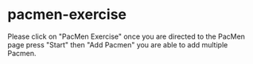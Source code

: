# pacmen-exercise

  Please click on "PacMen Exercise" once you are directed to the PacMen page
        press "Start" then "Add Pacmen" you are able to add multiple Pacmen.
